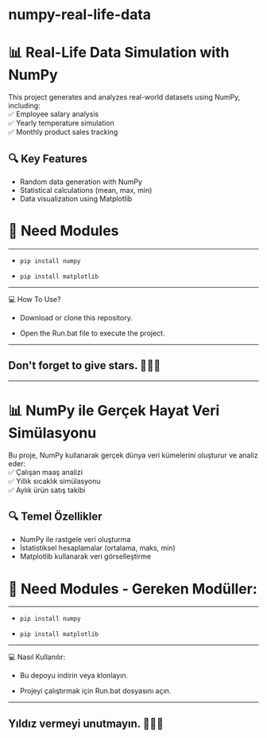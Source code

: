 # numpy-real-life-data
# 📊 Real-Life Data Simulation with NumPy

This project generates and analyzes real-world datasets using NumPy, including:  
✅ Employee salary analysis  
✅ Yearly temperature simulation  
✅ Monthly product sales tracking  

## 🔍 Key Features  
- Random data generation with NumPy  
- Statistical calculations (mean, max, min)  
- Data visualization using Matplotlib

# 🔧 Need Modules

-----------------------------------
* ``` pip install numpy ```

* ``` pip install matplotlib ```

-----------------------------------

💻 How To Use? 

* Download or clone this repository.

* Open the Run.bat file to execute the project.
  
-----------------------------------

## Don't forget to give stars. 🌟🌟🌟

-----------------------------------


# 📊 NumPy ile Gerçek Hayat Veri Simülasyonu

Bu proje, NumPy kullanarak gerçek dünya veri kümelerini oluşturur ve analiz eder:  
✅ Çalışan maaş analizi  
✅ Yıllık sıcaklık simülasyonu  
✅ Aylık ürün satış takibi  

## 🔍 Temel Özellikler  
- NumPy ile rastgele veri oluşturma  
- İstatistiksel hesaplamalar (ortalama, maks, min)  
- Matplotlib kullanarak veri görselleştirme  

# 🔧 Need Modules - Gereken Modüller:

-----------------------------------
* ``` pip install numpy ```

* ``` pip install matplotlib ```

-----------------------------------

💻 Nasıl Kullanılır:

* Bu depoyu indirin veya klonlayın.

* Projeyi çalıştırmak için Run.bat dosyasını açın.
  
-----------------------------------

## Yıldız vermeyi unutmayın. 🌟🌟🌟
